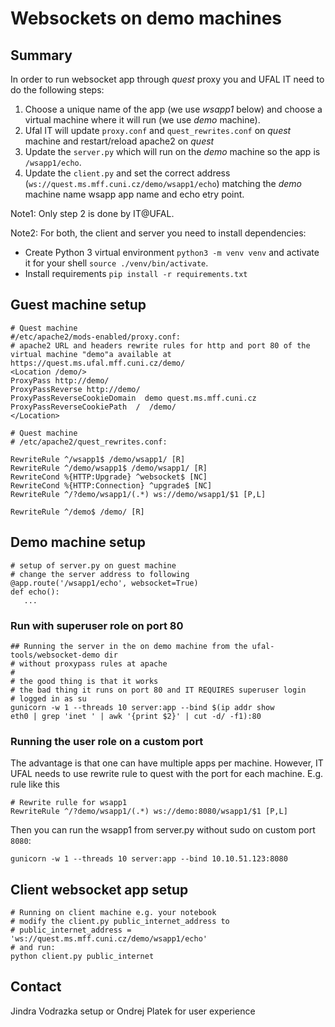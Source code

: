 # Websockets on demo machines

## Summary
In order to run websocket app through _quest_ proxy you and UFAL IT need to do the following steps:

1) Choose a unique name of the app (we use _wsapp1_ below) and choose a virtual machine where it will run (we use _demo_
machine).
2) Ufal IT will update `proxy.conf` and `quest_rewrites.conf` on _quest_ machine and restart/reload apache2 on _quest_
3) Update the `server.py` which will run on the _demo_ machine so the app is `/wsapp1/echo`.
4) Update the `client.py` and set the correct address (`ws://quest.ms.mff.cuni.cz/demo/wsapp1/echo`) matching the _demo_
machine name wsapp app name and echo etry point.

Note1: Only step 2 is done by IT@UFAL.

Note2: For both, the client and server you need to install dependencies:
- Create Python 3 virtual environment `python3 -m venv venv` and activate it for your shell `source ./venv/bin/activate`.
- Install requirements `pip install -r requirements.txt`

## Guest machine setup

```
# Quest machine
#/etc/apache2/mods-enabled/proxy.conf:
# apache2 URL and headers rewrite rules for http and port 80 of the virtual machine "demo"a available at https://quest.ms.ufal.mff.cuni.cz/demo/
<Location /demo/>
ProxyPass http://demo/
ProxyPassReverse http://demo/
ProxyPassReverseCookieDomain  demo quest.ms.mff.cuni.cz
ProxyPassReverseCookiePath  /  /demo/
</Location>
```

```
# Quest machine
# /etc/apache2/quest_rewrites.conf:

RewriteRule ^/wsapp1$ /demo/wsapp1/ [R]
RewriteRule ^/demo/wsapp1$ /demo/wsapp1/ [R]
RewriteCond %{HTTP:Upgrade} ^websocket$ [NC]
RewriteCond %{HTTP:Connection} ^upgrade$ [NC]
RewriteRule ^/?demo/wsapp1/(.*) ws://demo/wsapp1/$1 [P,L]

RewriteRule ^/demo$ /demo/ [R]
```

## Demo machine setup
```
# setup of server.py on guest machine
# change the server address to following
@app.route('/wsapp1/echo', websocket=True)
def echo():
   ...
```


### Run with superuser  role on port 80

```
## Running the server in the on demo machine from the ufal-tools/websocket-demo dir
# without proxypass rules at apache
#
# the good thing is that it works 
# the bad thing it runs on port 80 and IT REQUIRES superuser login
# logged in as su
gunicorn -w 1 --threads 10 server:app --bind $(ip addr show
eth0 | grep 'inet ' | awk '{print $2}' | cut -d/ -f1):80
```

### Running the user role on a custom port
The advantage is that one can have multiple apps per machine.
However, IT UFAL needs to use rewrite rule to quest with the port for each machine. 
E.g. rule like this

```
# Rewrite rulle for wsapp1
RewriteRule ^/?demo/wsapp1/(.*) ws://demo:8080/wsapp1/$1 [P,L]
```
Then you can run the wsapp1 from server.py without sudo on custom port `8080`:

```
gunicorn -w 1 --threads 10 server:app --bind 10.10.51.123:8080
```

## Client websocket app setup

```
# Running on client machine e.g. your notebook
# modify the client.py public_internet_address to
# public_internet_address = 'ws://quest.ms.mff.cuni.cz/demo/wsapp1/echo'
# and run:
python client.py public_internet
```

## Contact
Jindra Vodrazka setup or Ondrej Platek for user experience
